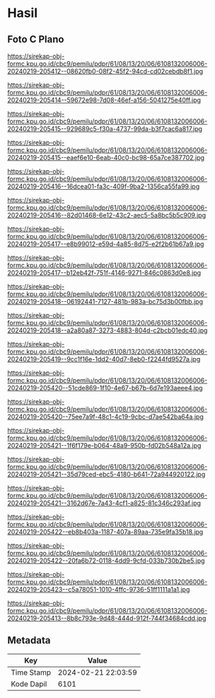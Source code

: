 # Hasil

## Foto C Plano

https://sirekap-obj-formc.kpu.go.id/cbc9/pemilu/pdpr/61/08/13/20/06/6108132006006-20240219-205412--08620fb0-08f2-45f2-94cd-cd02cebdb8f1.jpg

https://sirekap-obj-formc.kpu.go.id/cbc9/pemilu/pdpr/61/08/13/20/06/6108132006006-20240219-205414--59672e98-7d08-46ef-a156-5041275e40ff.jpg

https://sirekap-obj-formc.kpu.go.id/cbc9/pemilu/pdpr/61/08/13/20/06/6108132006006-20240219-205415--929689c5-f30a-4737-99da-b3f7cac6a817.jpg

https://sirekap-obj-formc.kpu.go.id/cbc9/pemilu/pdpr/61/08/13/20/06/6108132006006-20240219-205415--eaef6e10-6eab-40c0-bc98-65a7ce387702.jpg

https://sirekap-obj-formc.kpu.go.id/cbc9/pemilu/pdpr/61/08/13/20/06/6108132006006-20240219-205416--16dcea01-fa3c-409f-9ba2-1356ca55fa99.jpg

https://sirekap-obj-formc.kpu.go.id/cbc9/pemilu/pdpr/61/08/13/20/06/6108132006006-20240219-205416--82d01468-6e12-43c2-aec5-5a8bc5b5c909.jpg

https://sirekap-obj-formc.kpu.go.id/cbc9/pemilu/pdpr/61/08/13/20/06/6108132006006-20240219-205417--e8b99012-e59d-4a85-8d75-e2f2b61b67a9.jpg

https://sirekap-obj-formc.kpu.go.id/cbc9/pemilu/pdpr/61/08/13/20/06/6108132006006-20240219-205417--b12eb42f-751f-4146-9271-846c0863d0e8.jpg

https://sirekap-obj-formc.kpu.go.id/cbc9/pemilu/pdpr/61/08/13/20/06/6108132006006-20240219-205418--06192441-7127-481b-983a-bc75d3b00fbb.jpg

https://sirekap-obj-formc.kpu.go.id/cbc9/pemilu/pdpr/61/08/13/20/06/6108132006006-20240219-205418--a2a80a87-3273-4883-804d-c2bcb01edc40.jpg

https://sirekap-obj-formc.kpu.go.id/cbc9/pemilu/pdpr/61/08/13/20/06/6108132006006-20240219-205419--9cc1f16e-1dd2-40d7-8eb0-f2244fd9527a.jpg

https://sirekap-obj-formc.kpu.go.id/cbc9/pemilu/pdpr/61/08/13/20/06/6108132006006-20240219-205420--51cde869-1f10-4e67-b67b-6d7e193aeee4.jpg

https://sirekap-obj-formc.kpu.go.id/cbc9/pemilu/pdpr/61/08/13/20/06/6108132006006-20240219-205420--75ee7a9f-48c1-4c19-9cbc-d7ae542ba64a.jpg

https://sirekap-obj-formc.kpu.go.id/cbc9/pemilu/pdpr/61/08/13/20/06/6108132006006-20240219-205421--1f6f179e-b064-48a9-950b-fd02b548a12a.jpg

https://sirekap-obj-formc.kpu.go.id/cbc9/pemilu/pdpr/61/08/13/20/06/6108132006006-20240219-205421--35d79ced-ebc5-4180-b641-72a944920122.jpg

https://sirekap-obj-formc.kpu.go.id/cbc9/pemilu/pdpr/61/08/13/20/06/6108132006006-20240219-205421--3162d67e-7a43-4cf1-a825-81c346c293af.jpg

https://sirekap-obj-formc.kpu.go.id/cbc9/pemilu/pdpr/61/08/13/20/06/6108132006006-20240219-205422--eb8b403a-1187-407a-89aa-735e9fa35b18.jpg

https://sirekap-obj-formc.kpu.go.id/cbc9/pemilu/pdpr/61/08/13/20/06/6108132006006-20240219-205422--20fa6b72-0118-4dd9-9cfd-033b730b2be5.jpg

https://sirekap-obj-formc.kpu.go.id/cbc9/pemilu/pdpr/61/08/13/20/06/6108132006006-20240219-205423--c5a78051-1010-4ffc-9736-51ff1111a1a1.jpg

https://sirekap-obj-formc.kpu.go.id/cbc9/pemilu/pdpr/61/08/13/20/06/6108132006006-20240219-205413--8b8c793e-9d48-444d-912f-744f34684cdd.jpg


## Metadata

| Key        | Value               |
| ---------- | ------------------- |
| Time Stamp | 2024-02-21 22:03:59 |
| Kode Dapil | 6101                |



